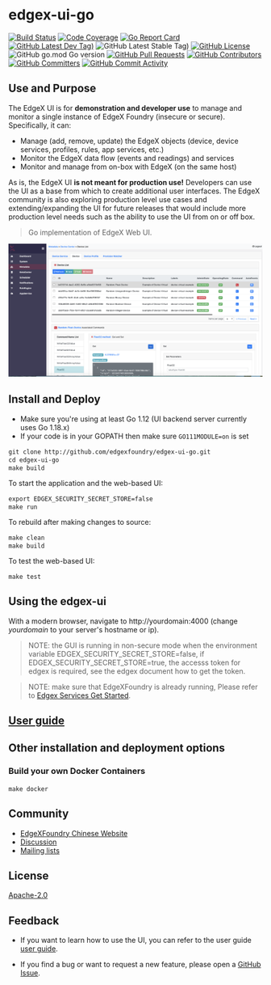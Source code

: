 # edgex-ui-go
[![Build Status](https://jenkins.edgexfoundry.org/view/EdgeX%20Foundry%20Project/job/edgexfoundry/job/edgex-ui-go/job/main/badge/icon)](https://jenkins.edgexfoundry.org/view/EdgeX%20Foundry%20Project/job/edgexfoundry/job/edgex-ui-go/job/main/) [![Code Coverage](https://codecov.io/gh/edgexfoundry/edgex-ui-go/branch/main/graph/badge.svg?token=d1UQog1ja0)](https://codecov.io/gh/edgexfoundry/edgex-ui-go) [![Go Report Card](https://goreportcard.com/badge/github.com/edgexfoundry/edgex-ui-go)](https://goreportcard.com/report/github.com/edgexfoundry/edgex-ui-go) [![GitHub Latest Dev Tag)](https://img.shields.io/github/v/tag/edgexfoundry/edgex-ui-go?include_prereleases&sort=semver&label=latest-dev)](https://github.com/edgexfoundry/edgex-ui-go/tags) ![GitHub Latest Stable Tag)](https://img.shields.io/github/v/tag/edgexfoundry/edgex-ui-go?sort=semver&label=latest-stable) [![GitHub License](https://img.shields.io/github/license/edgexfoundry/edgex-ui-go)](https://choosealicense.com/licenses/apache-2.0/) ![GitHub go.mod Go version](https://img.shields.io/github/go-mod/go-version/edgexfoundry/edgex-ui-go) [![GitHub Pull Requests](https://img.shields.io/github/issues-pr-raw/edgexfoundry/edgex-ui-go)](https://github.com/edgexfoundry/edgex-ui-go/pulls) [![GitHub Contributors](https://img.shields.io/github/contributors/edgexfoundry/edgex-ui-go)](https://github.com/edgexfoundry/edgex-ui-go/contributors) [![GitHub Committers](https://img.shields.io/badge/team-committers-green)](https://github.com/orgs/edgexfoundry/teams/edgex-ui-go-committers/members) [![GitHub Commit Activity](https://img.shields.io/github/commit-activity/m/edgexfoundry/edgex-ui-go)](https://github.com/edgexfoundry/edgex-ui-go/commits)


## Use and Purpose
The EdgeX UI is for **demonstration and developer use** to manage and monitor a single instance of EdgeX Foundry (insecure or secure).  Specifically, it can:
- Manage (add, remove, update) the EdgeX objects (device, device services, profiles, rules, app services, etc.)
- Monitor the EdgeX data flow (events and readings) and services
- Monitor and manage from on-box with EdgeX (on the same host)

As is, the EdgeX UI **is not meant for production use!**  Developers can use the UI as a base from which to create additional user interfaces.  The EdgeX community is also exploring production level use cases and extending/expanding the UI for future releases that would include more production level needs such as the ability to use the UI from on or off box.

> Go implementation of EdgeX Web UI.


<p align="center">
  <img src ="assets/images/metadata.png" />
</p>

## Install and Deploy

* Make sure you're using at least Go 1.12 (UI backend server currently uses Go 1.18.x)
* If your code is in your GOPATH then make sure ```GO111MODULE=on``` is set

```
git clone http://github.com/edgexfoundry/edgex-ui-go.git
cd edgex-ui-go
make build
```

To start the application and the web-based UI:

```
export EDGEX_SECURITY_SECRET_STORE=false
make run
```

To rebuild after making changes to source:

```
make clean
make build
```

To test the web-based UI:

```
make test
```

## Using the edgex-ui

With a modern browser, navigate to http://yourdomain:4000 (change *yourdomain* to your server's hostname or ip). 
> NOTE: the GUI is running in non-secure mode when the environment variable EDGEX_SECURITY_SECRET_STORE=false, if EDGEX_SECURITY_SECRET_STORE=true, the accesss token for edgex is required, see the edgex document how to get the token.

> NOTE: make sure that EdgeXFoundry is already running, Please refer to [Edgex Services Get Started](https://docs.edgexfoundry.org/latest/getting-started/). 

## [User guide](https://docs.edgexfoundry.org/latest/getting-started/tools/Ch-GUI/)


## Other installation and deployment options

### Build your own Docker Containers

```
make docker
```

## Community
- [EdgeXFoundry Chinese Website](https://cn.edgexfoundry.org/)
- [Discussion](https://github.com/orgs/edgexfoundry/discussions)
- [Mailing lists](https://lists.edgexfoundry.org/g/main)

## License
[Apache-2.0](LICENSE)

## Feedback

- If you want to learn how to use the UI, you can refer to the user guide [user guide](https://docs.edgexfoundry.org/2.1/getting-started/tools/Ch-GUI/).

- If you find a bug or want to request a new feature, please open a [GitHub Issue](https://github.com/edgexfoundry/edgex-ui-go/issues).
